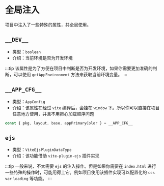 # 全局注入

项目中注入了一些特殊的属性，共全局使用。

## `__DEV__`

- 类型：`boolean`
- 介绍：当前环境是否为开发环境

:::tip
该属性是为了方便在项目中判断是否为开发环境，如果你需要更加准确的判断，可以使用 `getAppEnvironment` 方法来获取当前环境变量。
:::

## `__APP_CFG__`

- 类型：`AppConfig`
- 介绍：该属性在经过 `vite` 编译后，会挂在 `window` 下。所以你可以直接在项目任意地方使用，并且不用担心加载顺序问题

```ts
const { pkg, layout, base, appPrimaryColor } = __APP_CFG__
```

## `ejs`

- 类型：`ViteEjsPluginDataType`
- 介绍：该功能借助 `vite-plugin-ejs` 插件实现

:::tip
一般来说，不太需要 `ejs` 的注入操作。但是如果你需要在 `index.html` 进行一些特殊的操作时，可能用得上它。例如项目使用该插件实现可以配置化的 `css var` `loading` 等功能。
:::
